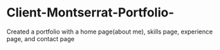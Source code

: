 # Client-Montserrat-Portfolio-
Created a portfolio with a home page(about me), skills page, experience page, and contact page
